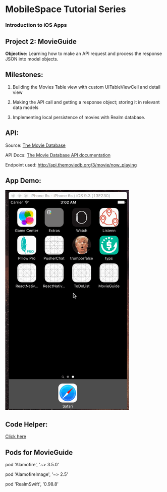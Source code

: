 # MobileSpace Tutorial Series

### Introduction to iOS Apps

## Project 2: MovieGuide

**Objective:** Learning how to make an API request and process the response JSON into model objects.

## Milestones:

1.  Building the Movies Table view with custom UITableViewCell and detail view

2.  Making the API call and getting a response object; storing it in relevant data models

3.  Implementing local persistence of movies with Realm database.

## API:

Source: [The Movie Database](https://www.themoviedb.org/)

API Docs: [The Movie Database API documentation](docs.themoviedb.apiary.io)

Endpoint used: http://api.themoviedb.org/3/movie/now_playing

## App Demo:

![MovieGuide demo](MovieGuide.gif)

## Code Helper:

[Click here](CodeHelper.txt)

## Pods for MovieGuide
  pod 'Alamofire', '~> 3.5.0'

  pod 'AlamofireImage', '~> 2.5'

  pod 'RealmSwift', '0.98.8'
